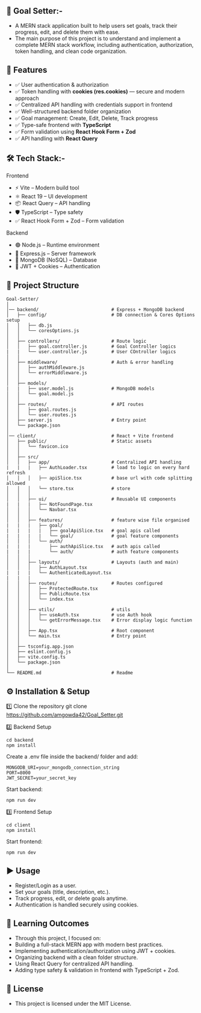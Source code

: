 ## 🎯 Goal Setter:-

- A MERN stack application built to help users set goals, track their progress, edit, and delete them with ease.
- The main purpose of this project is to understand and implement a complete MERN stack workflow, including authentication, authorization, token handling, and clean code organization.

## 🚀 Features

- ✅ User authentication & authorization
- ✅ Token handling with **cookies (res.cookies)** — secure and modern approach
- ✅ Centralized API handling with credentials support in frontend
- ✅ Well-structured backend folder organization
- ✅ Goal management: Create, Edit, Delete, Track progress
- ✅ Type-safe frontend with **TypeScript**
- ✅ Form validation using **React Hook Form + Zod**
- ✅ API handling with **React Query**

## 🛠️ Tech Stack:-

Frontend

- ⚡ Vite – Modern build tool
- ⚛️ React 19 – UI development
- 📦 React Query – API handling
- 🛡️ TypeScript – Type safety
- ✅ React Hook Form + Zod – Form validation

Backend

- 🟢 Node.js – Runtime environment
- 🚏 Express.js – Server framework
- 🍃 MongoDB (NoSQL) – Database
- 🔑 JWT + Cookies – Authentication

## 📂 Project Structure

```
Goal-Setter/
│
│── backend/                           # Express + MongoDB backend
│   ├── config/                        # DB connection & Cores Options setup
│   │   ├── db.js
│   │   └── coresOptions.js
│   │
│   ├── controllers/                   # Route logic
│   │   ├── goal.controller.js         # Goal Controller logics
|   |   └── user.controller.js         # User COntroller logics
│   │
│   ├── middleware/                    # Auth & error handling
│   │   ├── authMiddleware.js
│   │   └── errorMiddleware.js
│   │
│   ├── models/
|   |   ├── user.model.js              # MongoDB models
│   │   └── goal.model.js
│   │
│   ├── routes/                        # API routes
│   │   ├── goal.routes.js
│   │   └── user.routes.js
│   ├── server.js                      # Entry point
│   └── package.json
│
│── client/                            # React + Vite frontend
│   ├── public/                        # Static assets
│   │   └── favicon.ico
│   │
│   ├── src/
│   │   ├── app/                       # Centralized API handling
|   |   |   ├── AuthLoader.tsx         # load to logic on every hard refresh
│   │   │   ├── apiSlice.tsx           # base url with code splitting allowed
│   │   │   └── store.tsx              # store
│   │   │
│   │   ├── ui/                        # Reusable UI components
|   |   |   ├── NotFoundPage.tsx
│   │   │   └── Navbar.tsx
│   │   │
│   │   ├── features/                  # feature wise file organised
|   |   |   ├── goal/
|   |   |   |   ├── goalApiSlice.tsx   # goal apis called
|   |   |   |   └── goal/              # goal feature components
│   │   │   └── auth/
|   |   |       ├── authApiSlice.tsx   # auth apis called
|   |   |       └── auth/              # auth feature components
│   │   │
│   │   ├── layouts/                   # Layouts (auth and main)
│   │   │   ├── AuthLayout.tsx
|   |   |   └── AuthenticatedLayout.tsx
|   |   |
│   │   ├── routes/                    # Routes configured
│   │   │   ├── ProtectedRoute.tsx
│   │   │   ├── PublicRoute.tsx
│   │   │   └── index.tsx
│   │   │
│   │   ├── utils/                     # utils
│   │   │   ├── useAuth.tsx            # use Auth hook
│   │   │   └── getErrorMessage.tsx    # Error display logic function
│   │   │
│   │   ├── App.tsx                    # Root component
│   │   └── main.tsx                   # Entry point
│   │
│   ├── tsconfig.app.json
│   ├── eslint.config.js
│   ├── vite.config.ts
│   └── package.json
│
└── README.md                          # Readme

```

## ⚙️ Installation & Setup

1️⃣ Clone the repository
git clone https://github.com/amgowda42/Goal_Setter.git

2️⃣ Backend Setup

```
cd backend
npm install
```

Create a .env file inside the backend/ folder and add:

```
MONGODB_URI=your_mongodb_connection_string
PORT=8000
JWT_SECRET=your_secret_key
```

Start backend:

```
npm run dev
```

3️⃣ Frontend Setup

```
cd client
npm install
```

Start frontend:

```
npm run dev
```

## ▶️ Usage

- Register/Login as a user.
- Set your goals (title, description, etc.).
- Track progress, edit, or delete goals anytime.
- Authentication is handled securely using cookies.

## 🎯 Learning Outcomes

- Through this project, I focused on:
- Building a full-stack MERN app with modern best practices.
- Implementing authentication/authorization using JWT + cookies.
- Organizing backend with a clean folder structure.
- Using React Query for centralized API handling.
- Adding type safety & validation in frontend with TypeScript + Zod.

## 📜 License

- This project is licensed under the MIT License.
